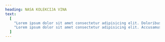 ```yaml
---
heading: NASA KOLEKCIJA VINA
text:
  [
    "Lorem ipsum dolor sit amet consectetur adipisicing elit. Doloribus consectetur quaerat quos ex inventore.",
    "Lorem ipsum dolor sit amet consectetur adipisicing elit. Accusamus eos illum suscipit? Doloremque inventore dolorum cupiditate sapiente aperiam expedita neque unde sint ad in quisquam totam soluta, voluptates, rem at?",
  ]
---
```

